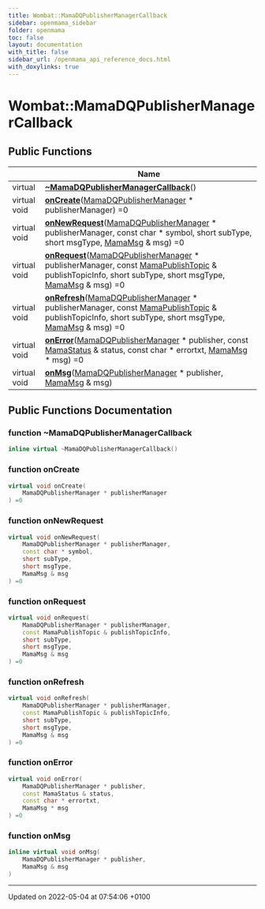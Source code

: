 ```yaml
---
title: Wombat::MamaDQPublisherManagerCallback
sidebar: openmama_sidebar
folder: openmama
toc: false
layout: documentation
with_title: false
sidebar_url: /openmama_api_reference_docs.html
with_doxylinks: true
---
```


# Wombat::MamaDQPublisherManagerCallback





## Public Functions

|                | Name           |
| -------------- | -------------- |
| virtual | **[~MamaDQPublisherManagerCallback](classWombat_1_1MamaDQPublisherManagerCallback.html#function-~mamadqpublishermanagercallback)**() |
| virtual void | **[onCreate](classWombat_1_1MamaDQPublisherManagerCallback.html#function-oncreate)**([MamaDQPublisherManager](classWombat_1_1MamaDQPublisherManager.html) * publisherManager) =0 |
| virtual void | **[onNewRequest](classWombat_1_1MamaDQPublisherManagerCallback.html#function-onnewrequest)**([MamaDQPublisherManager](classWombat_1_1MamaDQPublisherManager.html) * publisherManager, const char * symbol, short subType, short msgType, [MamaMsg](classWombat_1_1MamaMsg.html) & msg) =0 |
| virtual void | **[onRequest](classWombat_1_1MamaDQPublisherManagerCallback.html#function-onrequest)**([MamaDQPublisherManager](classWombat_1_1MamaDQPublisherManager.html) * publisherManager, const [MamaPublishTopic](classWombat_1_1MamaPublishTopic.html) & publishTopicInfo, short subType, short msgType, [MamaMsg](classWombat_1_1MamaMsg.html) & msg) =0 |
| virtual void | **[onRefresh](classWombat_1_1MamaDQPublisherManagerCallback.html#function-onrefresh)**([MamaDQPublisherManager](classWombat_1_1MamaDQPublisherManager.html) * publisherManager, const [MamaPublishTopic](classWombat_1_1MamaPublishTopic.html) & publishTopicInfo, short subType, short msgType, [MamaMsg](classWombat_1_1MamaMsg.html) & msg) =0 |
| virtual void | **[onError](classWombat_1_1MamaDQPublisherManagerCallback.html#function-onerror)**([MamaDQPublisherManager](classWombat_1_1MamaDQPublisherManager.html) * publisher, const [MamaStatus](classWombat_1_1MamaStatus.html) & status, const char * errortxt, [MamaMsg](classWombat_1_1MamaMsg.html) * msg) =0 |
| virtual void | **[onMsg](classWombat_1_1MamaDQPublisherManagerCallback.html#function-onmsg)**([MamaDQPublisherManager](classWombat_1_1MamaDQPublisherManager.html) * publisher, [MamaMsg](classWombat_1_1MamaMsg.html) & msg) |

## Public Functions Documentation

### function ~MamaDQPublisherManagerCallback

```cpp
inline virtual ~MamaDQPublisherManagerCallback()
```


### function onCreate

```cpp
virtual void onCreate(
    MamaDQPublisherManager * publisherManager
) =0
```


### function onNewRequest

```cpp
virtual void onNewRequest(
    MamaDQPublisherManager * publisherManager,
    const char * symbol,
    short subType,
    short msgType,
    MamaMsg & msg
) =0
```


### function onRequest

```cpp
virtual void onRequest(
    MamaDQPublisherManager * publisherManager,
    const MamaPublishTopic & publishTopicInfo,
    short subType,
    short msgType,
    MamaMsg & msg
) =0
```


### function onRefresh

```cpp
virtual void onRefresh(
    MamaDQPublisherManager * publisherManager,
    const MamaPublishTopic & publishTopicInfo,
    short subType,
    short msgType,
    MamaMsg & msg
) =0
```


### function onError

```cpp
virtual void onError(
    MamaDQPublisherManager * publisher,
    const MamaStatus & status,
    const char * errortxt,
    MamaMsg * msg
) =0
```


### function onMsg

```cpp
inline virtual void onMsg(
    MamaDQPublisherManager * publisher,
    MamaMsg & msg
)
```


-------------------------------

Updated on 2022-05-04 at 07:54:06 +0100